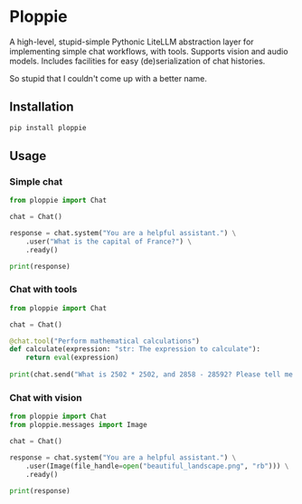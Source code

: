 # Ploppie

A high-level, stupid-simple Pythonic LiteLLM abstraction layer for implementing simple chat workflows, with tools. Supports vision and audio models. Includes facilities for easy (de)serialization of chat histories. 

So stupid that I couldn't come up with a better name.

## Installation

```bash
pip install ploppie
```

## Usage

### Simple chat
```python
from ploppie import Chat

chat = Chat()

response = chat.system("You are a helpful assistant.") \
    .user("What is the capital of France?") \
    .ready()

print(response)
```

### Chat with tools
```python
from ploppie import Chat

chat = Chat()

@chat.tool("Perform mathematical calculations")
def calculate(expression: "str: The expression to calculate"):
    return eval(expression)
    
print(chat.send("What is 2502 * 2502, and 2858 - 28592? Please tell me the results."))
```

### Chat with vision
```python
from ploppie import Chat
from ploppie.messages import Image

chat = Chat()

response = chat.system("You are a helpful assistant.") \
    .user(Image(file_handle=open("beautiful_landscape.png", "rb"))) \
    .ready()

print(response)
```